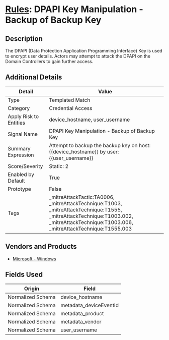 # [Rules](README.md): DPAPI Key Manipulation - Backup of Backup Key

## Description
The DPAPI (Data Protection Application Programming Interface) Key is used to encrypt user details. Actors may attempt to attack the DPAPI on the Domain Controllers to gain further access.

## Additional Details
|Detail|Value|
|----|----|
|Type|Templated Match|
|Category|Credential Access|
|Apply Risk to Entities|device_hostname, user_username|
|Signal Name|DPAPI Key Manipulation - Backup of Backup Key|
|Summary Expression|Attempt to backup the backup key on host: {{device_hostname}} by user: {{user_username}}|
|Score/Severity|Static: 2|
|Enabled by Default|True|
|Prototype|False|
|Tags|_mitreAttackTactic:TA0006, _mitreAttackTechnique:T1003, _mitreAttackTechnique:T1555, _mitreAttackTechnique:T1003.002, _mitreAttackTechnique:T1003.006, _mitreAttackTechnique:T1555.003|
## Vendors and Products
- [Microsoft - Windows](../products/1ff7546c-cb36-4a24-87f7-89d2cecc5761.md)


## Fields Used

|Origin|Field|
|----|----|
|Normalized Schema|device_hostname|
|Normalized Schema|metadata_deviceEventId|
|Normalized Schema|metadata_product|
|Normalized Schema|metadata_vendor|
|Normalized Schema|user_username|


